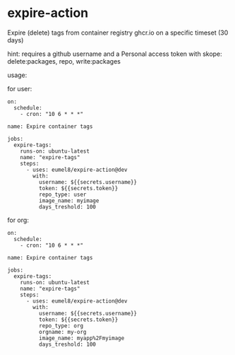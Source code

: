 # expire-action

Expire (delete) tags from container registry ghcr.io on a specific timeset (30 days)

hint: requires a github username and a Personal access token with skope: delete:packages, repo, write:packages

usage:

for user:

```
on:
  schedule:
    - cron: "10 6 * * *"  

name: Expire container tags

jobs:
  expire-tags:
    runs-on: ubuntu-latest
    name: "expire-tags"
    steps:
      - uses: eumel8/expire-action@dev
        with:
          username: ${{secrets.username}}
          token: ${{secrets.token}}
          repo_type: user
          image_name: myimage
          days_treshold: 100
```

for org:

```
on:
  schedule:
    - cron: "10 6 * * *"  

name: Expire container tags

jobs:
  expire-tags:
    runs-on: ubuntu-latest
    name: "expire-tags"
    steps:
      - uses: eumel8/expire-action@dev
        with:
          username: ${{secrets.username}}
          token: ${{secrets.token}}
          repo_type: org
          orgname: my-org
          image_name: myapp%2Fmyimage
          days_treshold: 100
```



